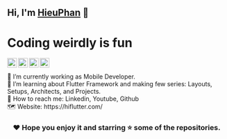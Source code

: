 ## Hi, I'm [HieuPhan](https://hiflutter.com/) 👋

# Coding weirdly is fun

<a href="https://www.linkedin.com/in/hieuphan94/">
  <img align="left" alt="Hieu Phan's Linkdein" width="22px" src="https://cdn.jsdelivr.net/npm/simple-icons@v3/icons/linkedin.svg" />
</a>
<a href="https://github.com/hieuphan94">
  <img align="left" alt="Hieu Phan's Github" width="22px" src="https://cdn.jsdelivr.net/npm/simple-icons@v3/icons/github.svg" />
</a>
<a href="https://www.facebook.com/DoreKakalot/">
  <img align="left" alt="Hieu Phan's Facebook" width="22px" src="https://cdn.jsdelivr.net/npm/simple-icons@v3/icons/facebook.svg" />
</a>
<a href="https://www.youtube.com/channel/UC6-afp70fjv-_8KToGrp7tg">
  <img align="left" alt="Hieu Phan's Youtube" width="22px" src="https://cdn.jsdelivr.net/npm/simple-icons@v3/icons/youtube.svg" />
</a>
<br/><br/>
📱 I’m currently working as Mobile Developer.<br/>
🌱 I’m learning about Flutter Framework and making few series: Layouts, Setups, Architects, and Projects.<br/>
📧 How to reach me: Linkedin, Youtube, Github<br/>
🗺 Website: https://hiflutter.com/

<div align="center">

### ❤️ Hope you enjoy it and starring ⭐ some of the repositories.

</div>


